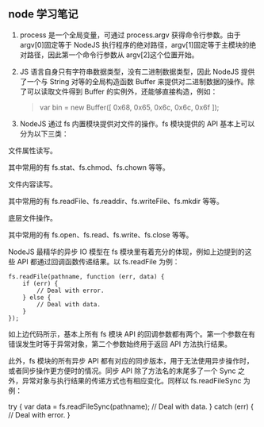 ## node 学习笔记

1. process 是一个全局变量，可通过 process.argv 获得命令行参数。由于 argv[0]固定等于 NodeJS 执行程序的绝对路径，argv[1]固定等于主模块的绝对路径，因此第一个命令行参数从 argv[2]这个位置开始。

2. JS 语言自身只有字符串数据类型，没有二进制数据类型，因此 NodeJS 提供了一个与 String 对等的全局构造函数 Buffer 来提供对二进制数据的操作。除了可以读取文件得到 Buffer 的实例外，还能够直接构造，例如：

    > var bin = new Buffer([ 0x68, 0x65, 0x6c, 0x6c, 0x6f ]);

3. NodeJS 通过 fs 内置模块提供对文件的操作。fs 模块提供的 API 基本上可以分为以下三类：

文件属性读写。

其中常用的有 fs.stat、fs.chmod、fs.chown 等等。

文件内容读写。

其中常用的有 fs.readFile、fs.readdir、fs.writeFile、fs.mkdir 等等。

底层文件操作。

其中常用的有 fs.open、fs.read、fs.write、fs.close 等等。

NodeJS 最精华的异步 IO 模型在 fs 模块里有着充分的体现，例如上边提到的这些 API 都通过回调函数传递结果。以 fs.readFile 为例：

```
fs.readFile(pathname, function (err, data) {
    if (err) {
        // Deal with error.
    } else {
        // Deal with data.
    }
});
```

如上边代码所示，基本上所有 fs 模块 API 的回调参数都有两个。第一个参数在有错误发生时等于异常对象，第二个参数始终用于返回 API 方法执行结果。

此外，fs 模块的所有异步 API 都有对应的同步版本，用于无法使用异步操作时，或者同步操作更方便时的情况。同步 API 除了方法名的末尾多了一个 Sync 之外，异常对象与执行结果的传递方式也有相应变化。同样以 fs.readFileSync 为例：

try {
var data = fs.readFileSync(pathname);
// Deal with data.
} catch (err) {
// Deal with error.
}
